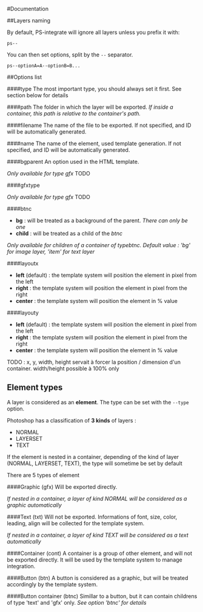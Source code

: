 #Documentation

##Layers naming

By default, PS-integrate will ignore all layers unless you prefix it with:

````
ps--
````

You can then set options, split by the ````--```` separator.

````
ps--optionA=A--optionB=B...
````




##Options list

####type
The most important type, you should always set it first. See section below for details

####path
The folder in which the layer will be exported.
*If inside a container, this path is relative to the container's path.*

####filename
The name of the file to be exported.
If not specified, and ID will be automatically generated.

####name
The name of the element, used template generation.
If not specified, and ID will be automatically generated.

####bgparent
An option used in the HTML template.

*Only available for type gfx*
TODO

####gfxtype

*Only available for type gfx*
TODO

####btnc
- **bg** : will be treated as a background of the parent. *There can only be one*
- **child** : will be treated as a child of the *btnc*

*Only available for children of a container of typebtnc. Default value : 'bg' for image layer, 'item' for text layer*

####layoutx
- **left** (default) : the template system will position the element in pixel from the left
- **right** : the template system will position the element in pixel from the right
- **center** : the template system will position the element in % value

####layouty
- **left** (default) : the template system will position the element in pixel from the left
- **right** : the template system will position the element in pixel from the right
- **center** : the template system will position the element in % value

TODO : x, y, width, height
servait à forcer la position / dimension d'un container. width/height possible à 100% only


## Element types

A layer is considered as an **element**.
The type can be set with the ````--type```` option. 

Photoshop has a classification of **3 kinds** of layers :

- NORMAL
- LAYERSET
- TEXT

If the element is nested in a container, depending of the kind of layer (NORMAL, LAYERSET, TEXT), the type will sometime be set by default

There are 5 types of element


####Graphic (gfx)
Will be exported directly.

*If nested in a container, a layer of kind NORMAL will be considered as a graphic automatically*

####Text (txt)
Will not be exported.
Informations of font, size, color, leading, align will be collected for the template system.

*If nested in a container, a layer of kind TEXT will be considered as a text automatically*

####Container (cont)
A container is a group of other element, and will not be exported directly. It will be used by the template system to manage  integration.

####Button (btn)
A button is considered as a graphic, but will be treated accordingly by the template system.

####Button container (btnc)
Simillar to a button, but it can contain childrens of type 'text' and 'gfx' only. 
*See option 'btnc' for details*


